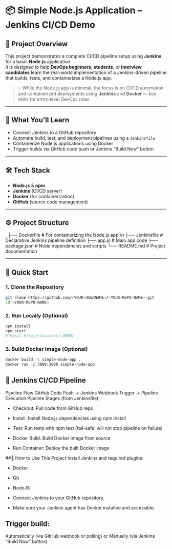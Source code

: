 # 📦 Simple Node.js Application – Jenkins CI/CD Demo

## 📌 Project Overview

This project demonstrates a complete CI/CD pipeline setup using **Jenkins** for a basic **Node.js** application.  
It is designed to help **DevOps beginners**, **students**, or **interview candidates** learn the real-world implementation of a Jenkins-driven pipeline that builds, tests, and containerizes a Node.js app.

> 💡 While the Node.js app is minimal, the focus is on CI/CD automation and containerized deployments using **Jenkins** and **Docker** — key skills for entry-level DevOps roles.

---

## 🚀 What You’ll Learn

- Connect Jenkins to a GitHub repository  
- Automate build, test, and deployment pipelines using a `Jenkinsfile`  
- Containerize Node.js applications using Docker  
- Trigger builds via GitHub code push or Jenkins “Build Now” button  

---

## 🛠️ Tech Stack

- **Node.js** & **npm**
- **Jenkins** (CI/CD server)
- **Docker** (for containerization)
- **GitHub** (source code management)

---

## ⚙️ Project Structure
.
├── Dockerfile # For containerizing the Node.js app \n
├── Jenkinsfile # Declarative Jenkins pipeline definition
├── app.js # Main app code
├── package.json # Node dependencies and scripts
└── README.md # Project documentation

---

## 🧪 Quick Start

### 1. Clone the Repository
```bash
git clone https://github.com/<YOUR-USERNAME>/<YOUR-REPO-NAME>.git
cd <YOUR-REPO-NAME>
```

### 2. Run Locally (Optional)
```bash
npm install
npm start
# Visit http://localhost:3000/
```

### 3. Build Docker Image (Optional)
```bash
docker build -t simple-node-app .
docker run -p 3000:3000 simple-node-app
```

## 👷 Jenkins CI/CD Pipeline
Pipeline Flow
GitHub Code Push → Jenkins Webhook Trigger → Pipeline Execution
Pipeline Stages (from Jenkinsfile):
- Checkout: Pull code from GitHub repo

- Install: Install Node.js dependencies using npm install

- Test: Run tests with npm test (fail-safe: will not stop pipeline on failure)

- Docker Build: Build Docker image from source

- Run Container: Deploy the built Docker image


##🧰 How to Use This Project
Install Jenkins and required plugins:

- Docker

- Git

- NodeJS

- Connect Jenkins to your GitHub repository.

- Make sure your Jenkins agent has Docker installed and accessible.

## Trigger build:
Automatically (via GitHub webhook or polling)
or
Manually (via Jenkins “Build Now” button)